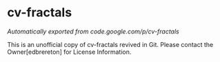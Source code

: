 # cv-fractals
*Automatically exported from code.google.com/p/cv-fractals*

This is an unofficial copy of cv-fractals revived in Git. Please contact the Owner[edbrereton] for License Information.
